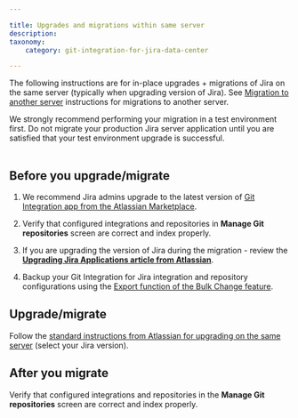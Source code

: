 ```yaml
---

title: Upgrades and migrations within same server
description:
taxonomy:
    category: git-integration-for-jira-data-center

---
```


The following instructions are for in-place upgrades + migrations of Jira on the same server (typically when upgrading version of Jira). See [Migration to another server](/git-integration-for-jira-data-center/migration-to-another-server-gij-self-managed) instructions for migrations to another server.


<div class="bbb-callout bbb--info">
    <div class="irow">
    <div class="ilogobox">
        <span class="logoimg"></span>
    </div>
    <div class="imsgbox">
        We strongly recommend performing your migration in a test environment first. Do not migrate your production Jira server application until you are satisfied that your test environment upgrade is successful.
    </div>
    </div>
</div>
<br>

## Before you upgrade/migrate

1.  We recommend Jira admins upgrade to the latest version of [Git Integration app from the Atlassian Marketplace](https://marketplace.atlassian.com/apps/4984/git-integration-for-jira?hosting=server&tab=versions).

2.  Verify that configured integrations and repositories in **Manage Git repositories** screen are correct and index properly.

3.  If you are upgrading the version of Jira during the migration - review the [**Upgrading Jira Applications article from Atlassian**](https://confluence.atlassian.com/adminjiraserver/upgrading-jira-applications-938846936.html).

4.  Backup your Git Integration for Jira integration and repository configurations using the [Export function of the Bulk Change feature](/git-integration-for-jira-data-center/exporting-repository-configuration-via-bulk-change-gij-self-managed/).

## Upgrade/migrate

Follow the [standard instructions from Atlassian for upgrading on the same server](https://confluence.atlassian.com/adminjiraserver/upgrading-jira-applications-938846936.html) (select your Jira version).

## After you migrate

Verify that configured integrations and repositories in the **Manage Git repositories** screen are correct and index properly.

